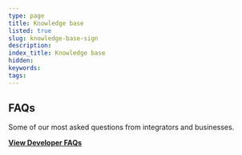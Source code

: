 ```yaml
---
type: page
title: Knowledge base
listed: true
slug: knowledge-base-sign
description: 
index_title: Knowledge base
hidden: 
keywords: 
tags: 
---
```


## FAQs

Some of our most asked questions from integrators and businesses.

**[View Developer FAQs](https://yoti.zendesk.com/hc/en-us/sections/360001350258-Yoti-Sign)**